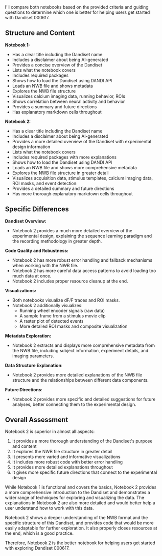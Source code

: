 I'll compare both notebooks based on the provided criteria and guiding questions to determine which one is better for helping users get started with Dandiset 000617.

## Structure and Content

**Notebook 1:**
- Has a clear title including the Dandiset name
- Includes a disclaimer about being AI-generated
- Provides a concise overview of the Dandiset
- Lists what the notebook covers
- Includes required packages
- Shows how to load the Dandiset using DANDI API
- Loads an NWB file and shows metadata
- Explores the NWB file structure
- Visualizes calcium imaging data, running behavior, ROIs
- Shows correlation between neural activity and behavior
- Provides a summary and future directions
- Has explanatory markdown cells throughout

**Notebook 2:**
- Has a clear title including the Dandiset name
- Includes a disclaimer about being AI-generated
- Provides a more detailed overview of the Dandiset with experimental design information
- Lists what the notebook covers
- Includes required packages with more explanations
- Shows how to load the Dandiset using DANDI API
- Loads an NWB file and shows more comprehensive metadata
- Explores the NWB file structure in greater detail
- Visualizes acquisition data, stimulus templates, calcium imaging data, ROI masks, and event detection
- Provides a detailed summary and future directions
- Has more thorough explanatory markdown cells throughout

## Specific Differences

**Dandiset Overview:**
- Notebook 2 provides a much more detailed overview of the experimental design, explaining the sequence learning paradigm and the recording methodology in greater depth.

**Code Quality and Robustness:**
- Notebook 2 has more robust error handling and fallback mechanisms when working with the NWB file.
- Notebook 2 has more careful data access patterns to avoid loading too much data at once.
- Notebook 2 includes proper resource cleanup at the end.

**Visualizations:**
- Both notebooks visualize dF/F traces and ROI masks.
- Notebook 2 additionally visualizes:
  - Running wheel encoder signals (raw data)
  - A sample frame from a stimulus movie clip
  - A raster plot of detected events
  - More detailed ROI masks and composite visualization

**Metadata Exploration:**
- Notebook 2 extracts and displays more comprehensive metadata from the NWB file, including subject information, experiment details, and imaging parameters.

**Data Structure Explanation:**
- Notebook 2 provides more detailed explanations of the NWB file structure and the relationships between different data components.

**Future Directions:**
- Notebook 2 provides more specific and detailed suggestions for future analyses, better connecting them to the experimental design.

## Overall Assessment

Notebook 2 is superior in almost all aspects:
1. It provides a more thorough understanding of the Dandiset's purpose and content
2. It explores the NWB file structure in greater detail
3. It presents more varied and informative visualizations
4. It includes more robust code with better error handling
5. It provides more detailed explanations throughout
6. It gives more specific future directions that connect to the experimental design

While Notebook 1 is functional and covers the basics, Notebook 2 provides a more comprehensive introduction to the Dandiset and demonstrates a wider range of techniques for exploring and visualizing the data. The explanations in Notebook 2 are also more detailed and would better help a user understand how to work with this data.

Notebook 2 shows a deeper understanding of the NWB format and the specific structure of this Dandiset, and provides code that would be more easily adaptable for further exploration. It also properly closes resources at the end, which is a good practice.

Therefore, Notebook 2 is the better notebook for helping users get started with exploring Dandiset 000617.